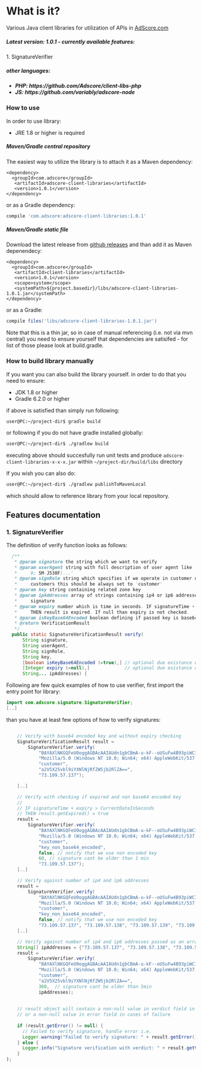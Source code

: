 <h1>What is it?</h1>

Various Java client libraries for utilization of APIs in <a href="https://adscore.com">AdScore.com</a>

<h5> Latest version: 1.0.1 - currently available features: </h5>
1. SignatureVerifier

<h5> other languages: <h5>
<ul>
 <li> PHP: https://github.com/Adscore/client-libs-php </li>
 <li> JS: https://github.com/variably/adscore-node </li>
</ul>

<h3>How to use</h3>

In order to use library:
- JRE 1.8 or higher is required

<h5>Maven/Gradle central repository</h5>

The easiest way to utilize the library is to attach it as a Maven dependency:

```maven
<dependency>
  <groupId>com.adscore</groupId>
   <artifactId>adscore-client-libraries</artifactId>
   <version>1.0.1</version>
</dependency>
```

or as a Gradle dependency:

```gradle
compile 'com.adscore:adscore-client-libraries:1.0.1'
```

<h5>Maven/Gradle static file</h5>

Download the latest release from <a href="https://github.com/Adscore/client-libs-java/releases"> github releases<a/> and than add it as Maven depenendecy:

```maven
<dependency>
  <groupId>com.adscore</groupId>
   <artifactId>client-libraries</artifactId>
   <version>1.0.1</version>
   <scope>system</scope>
   <systemPath>${project.basedir}/libs/adscore-client-libraries-1.0.1.jar</systemPath>
</dependency>
```
or as a Gradle:

```gradle
compile files('libs/adscore-client-libraries-1.0.1.jar')
```

Note that this is a thin jar, so in case of manual referencing (i.e. not via mvn central) you need to ensure yourself that dependencies are satisifed - for list of those please look at build.gradle.

<h3>How to build library manually</h3>

If you want you can also build the library yourself. in order to do that you need to ensure:
- JDK 1.8 or higher
- Gradle 6.2.0 or higher

if above is satisfied than simply run following:

```bash
user@PC:~/project-dir$ gradle build
```
or following if you do not have gradle installed globally:
```bash
user@PC:~/project-dir$ ./gradlew build
```

executing above should succesfully run unit tests and produce `adscore-client-libraries-x-x-x.jar` within `~/project-dir/build/libs` directory

If you wish you can also do:

```bash
user@PC:~/project-dir$ ./gradlew publishToMavenLocal
```

which should allow to reference library from your local repository.

<h2> Features documentation </h2>

<h3>1. SignatureVerifier</h3>

The definition of verify function looks as follows:

```java
  /**
   * @param signature the string which we want to verify
   * @param userAgent string with full description of user agent like 'Mozilla/5.0 (Linux; Android
   *     9; SM-J530F)...'
   * @param signRole string which specifies if we operate in customer or master role. For AdScore
   *     customers this should be always set to 'customer'
   * @param key string containing related zone key
   * @param ipAddresses array of strings containing ip4 or ip6 addresses against which we check
   *     signature
   * @param expiry number which is time in seconds. IF signatureTime + expiry > CurrentDateInSeconds
   *     THEN result is expired. If null than expiry is not checked.
   * @param isKeyBase64Encoded boolean defining if passed key is base64 encoded or not
   * @return VerificationResult
   */
  public static SignatureVerificationResult verify(
      String signature,
      String userAgent,
      String signRole,
      String key,
      [boolean isKeyBase64Encoded (=true),] // optional due existance of overloaded function
      [Integer expiry (=null),]             // optional due existance of overloaded function
      String... ipAddresses) {
```

Following are few quick examples of how to use verifier, first import the entry point for library:

```java
import com.adscore.signature.SignatureVerifier;
[..]
```

than you have at least few options of how to verify signatures:

```java

    // Verify with base64 encoded key and without expiry checking
    SignatureVerificationResult result =
        SignatureVerifier.verify(
            "BAYAXlNKGQFeU0oggAGBAcAAIAUdn1gbCBmA-u-kF--oUSuFw4B93piWC1Dn-D_1_6gywQAgEXCqgk2zPD6hWI1Y2rlrtV-21eIYBsms0odUEXNbRbA",
            "Mozilla/5.0 (Windows NT 10.0; Win64; x64) AppleWebKit/537.36 (KHTML, like Gecko) Chrome/65.0.3325.181 Safari/537.36",
            "customer",
            "a2V5X25vbl9iYXNlNjRfZW5jb2RlZA==",
            "73.109.57.137");

    [..]

    // Verify with checking if expired and non base64 encoded key
    //
    // IF signatureTime + expiry > CurrentDateInSeconds
    // THEN result.getExpired() = true
    result =
        SignatureVerifier.verify(
            "BAYAXlNKGQFeU0oggAGBAcAAIAUdn1gbCBmA-u-kF--oUSuFw4B93piWC1Dn-D_1_6gywQAgEXCqgk2zPD6hWI1Y2rlrtV-21eIYBsms0odUEXNbRbA",
            "Mozilla/5.0 (Windows NT 10.0; Win64; x64) AppleWebKit/537.36 (KHTML, like Gecko) Chrome/65.0.3325.181 Safari/537.36",
            "customer",
            "key_non_base64_encoded",
            false, // notify that we use non encoded key
            60, // signature cant be older than 1 min
            "73.109.57.137");
    [..]

    // Verify against number of ip4 and ip6 addresses
    result =
        SignatureVerifier.verify(
            "BAYAXlNKGQFeU0oggAGBAcAAIAUdn1gbCBmA-u-kF--oUSuFw4B93piWC1Dn-D_1_6gywQAgEXCqgk2zPD6hWI1Y2rlrtV-21eIYBsms0odUEXNbRbA",
            "Mozilla/5.0 (Windows NT 10.0; Win64; x64) AppleWebKit/537.36 (KHTML, like Gecko) Chrome/65.0.3325.181 Safari/537.36",
            "customer",
            "key_non_base64_encoded",
            false, // notify that we use non encoded key
            "73.109.57.137", "73.109.57.138", "73.109.57.139", "73.109.57.140", "0:0:0:0:0:ffff:4d73:55d3", "0:0:0:0:0:fffff:4d73:55d4", "0:0:0:0:0:fffff:4d73:55d5", "0:0:0:0:0:fffff:4d73:55d6");
    [..]

    // Verify against number of ip4 and ip6 addresses passed as an array
    String[] ipAddresses = {"73.109.57.137", "73.109.57.138", "73.109.57.139", "73.109.57.140", "0:0:0:0:0:ffff:4d73:55d3", "0:0:0:0:0:fffff:4d73:55d4", "0:0:0:0:0:fffff:4d73:55d5", "0:0:0:0:0:fffff:4d73:55d6"};
    result =
        SignatureVerifier.verify(
            "BAYAXlNKGQFeU0oggAGBAcAAIAUdn1gbCBmA-u-kF--oUSuFw4B93piWC1Dn-D_1_6gywQAgEXCqgk2zPD6hWI1Y2rlrtV-21eIYBsms0odUEXNbRbA",
            "Mozilla/5.0 (Windows NT 10.0; Win64; x64) AppleWebKit/537.36 (KHTML, like Gecko) Chrome/65.0.3325.181 Safari/537.36",
            "customer",
            "a2V5X25vbl9iYXNlNjRfZW5jb2RlZA==",
            360,  // signature cant be older than 5min
            ipAddresses);
    
    
    // result object will contain a non-null value in verdict field in case of success
    // or a non-null value in error field in cases of failure
    
    if (result.getError() != null) {
      // Failed to verify signature, handle error i.e.
      Logger.warning("Failed to verify signature: " + result.getError());
    } else {
      Logger.info("Signature verification with verdict: " + result.getVerdict() + " for ip " + result.getIpAddress());
    }
);
```